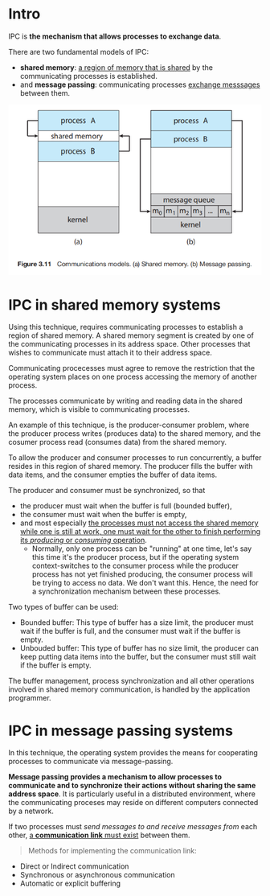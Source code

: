 # Intro
IPC is **the mechanism that allows processes to exchange data**.

There are two fundamental models of IPC: 
- **shared memory**: <u>a region of memory that is shared</u> by the communicating processes is established.
- and **message passing**: communicating processes <u>exchange messsages</u> between them.

![IPC Models](./imgs/IPC-models.png)

# IPC in shared memory systems
Using this technique, requires communicating processes to establish a region of shared memory. A shared memory segment is created by one of the communicating processes in its address space. Other processes that wishes to communicate must attach it to their address space.

Communicating procecesses must agree to remove the restriction that the operating system places on one process accessing the memory of another process.

The processes communicate by writing and reading data in the shared memory, which is visible to communicating processes.

An example of this technique, is the producer-consumer problem, where the producer process writes (produces data) to the shared memory, and the cosumer process read (consumes data) from the shared memory.

To allow the producer and consumer processes to run concurrently, a buffer resides in this region of shared memory. The producer fills the buffer with data items, and the consumer empties the buffer of data items.

The producer and consumer must be synchronized, so that 
- the producer must wait when the buffer is full (bounded buffer),
- the consumer must wait when the buffer is empty, 
- and most especially <u>the processes must not access the shared memory while one is still at work, one must wait for the other to finish performing its *producing* or *consuming* operation</u>.
  - Normally, only one process can be "running" at one time, let's say this time it's the producer process, but if the operating system context-switches to the consumer process while the producer process has not yet finished producing, the consumer process will be trying to access no data. We don't want this. Hence, the need for a synchronization mechanism between these processes.

Two types of buffer can be used:
- Bounded buffer: This type of buffer has a size limit, the producer must wait if the buffer is full, and the consumer must wait if the buffer is empty.
- Unbouded buffer: This type of buffer has no size limit, the producer can keep putting data items into the buffer, but the consumer must still wait if the buffer is empty.

The buffer management, process synchronization and all other operations involved in shared memory communication, is handled by the application programmer.

# IPC in message passing systems
In this technique, the operating system provides the means for cooperating processes to communicate via message-passing.

**Message passing provides a mechanism to allow processes to communicate and to synchronize their actions without sharing the same address space**. It is particularly useful in a distributed environment, where the communicating proceses may reside on different computers connected by a network.

If two processes must *send messages to and receive messages from* each other, <u>a **communication link** must exist</u> between them.

> Methods for implementing the communication link:
- Direct or Indirect communication
- Synchronous or asynchronous communication
- Automatic or explicit buffering